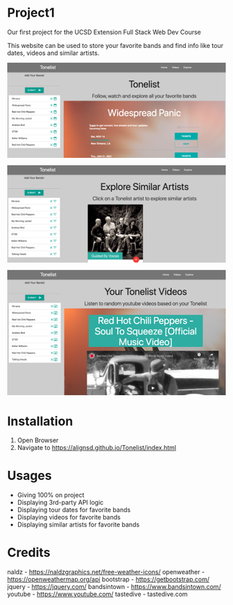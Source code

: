 # Project1
Our first project for the UCSD Extension Full Stack Web Dev Course

This website can be used to store your favorite bands and find info like tour dates, videos and similar artists.

![tonelist homepage image](./Assets/images/homepage.png)

![tonelist videos image](./Assets/images/videos.png)

![tonelist explore image](./Assets/images/explore.png)

# Installation

1. Open Browser
2. Navigate to https://alignsd.github.io/Tonelist/index.html

# Usages

- Giving 100% on project
- Displaying 3rd-party API logic
- Displaying tour dates for favorite bands
- Displaying videos for favorite bands
- Displaying similar artists for favorite bands

# Credits

naldz - https://naldzgraphics.net/free-weather-icons/
openweather - https://openweathermap.org/api
bootstrap - https://getbootstrap.com/
jquery - https://jquery.com/
bandsintown - https://www.bandsintown.com/
youtube - https://www.youtube.com/
tastedive - tastedive.com